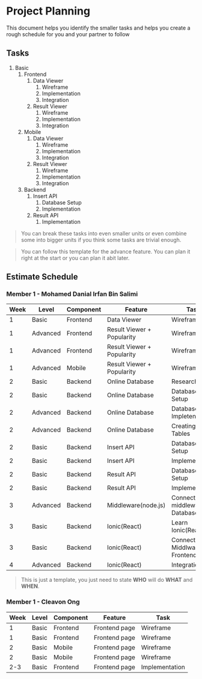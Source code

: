 # Project Planning

This document helps you identify the smaller tasks and helps you create a rough schedule for you and your partner to follow

## Tasks

1. Basic
    1. Frontend
        1. Data Viewer
            1. Wireframe
            2. Implementation
            3. Integration
        2. Result Viewer
            1. Wireframe
            2. Implementation
            3. Integration
    2. Mobile
        1. Data Viewer
            1. Wireframe
            2. Implementation
            3. Integration
        2. Result Viewer
            1. Wireframe
            2. Implementation
            3. Integration
    3. Backend
        1. Insert API
            1. Database Setup
            2. Implementation
        2. Result API
            1. Implementation

> You can break these tasks into even smaller units or even combine some into bigger units if you think some tasks are trivial enough.

> You can follow this template for the advance feature. You can plan it right at the start or you can plan it abit later.

## Estimate Schedule

### Member 1 - Mohamed Danial Irfan Bin Salimi

| Week | Level    | Component | Feature                    | Task                           |
| ---- | -----    | --------- | -------------              | --------------                 |
| 1    | Basic    | Frontend  | Data Viewer                | Wireframe                      |
| 1    | Advanced | Frontend  | Result Viewer + Popularity | Wireframe                      |
| 1    | Advanced | Frontend  | Result Viewer + Popularity | Wireframe                      |
| 1    | Advanced | Mobile    | Result Viewer + Popularity | Wireframe                      |
| 2    | Basic    | Backend   | Online Database            | Research                       |
| 2    | Basic    | Backend   | Online Database            | Database Setup                 |
| 2    | Advanced | Backend   | Online Database            | Database Impletentation        |
| 2    | Advanced | Backend   | Online Database            | Creating Tables                |
| 2    | Basic    | Backend   | Insert API                 | Database Setup                 |
| 2    | Basic    | Backend   | Insert API                 | Implementation                 |
| 2    | Basic    | Backend   | Result API                 | Database Setup                 |
| 2    | Basic    | Backend   | Result API                 | Implementation                 |
| 3    | Advanced | Backend   | Middleware(node.js)        | Connecting middleware Database |
| 3    | Basic    | Backend   | Ionic(React)               | Learn Ionic(React)             |
| 3    | Basic    | Backend   | Ionic(React)               | Connect Middlware to Frontend  |
| 4    | Advanced | Backend   | Ionic(React)               | Integration                    |

> This is just a template, you just need to state **WHO** will do **WHAT** and **WHEN**.
### Member 1 - Cleavon Ong

| Week | Level | Component | Feature       | Task           |
| ---- | ----- | --------- | ------------- | -------------- |
| 1    | Basic | Frontend  | Frontend page | Wireframe      |
| 1    | Basic | Frontend  | Frontend page | Wireframe      |
| 2    | Basic | Mobile    | Frontend page | Wireframe      |
| 2    | Basic | Mobile    | Frontend page | Wireframe      |
| 2-3  | Basic | Frontend  | Frontend page | Implementation |

